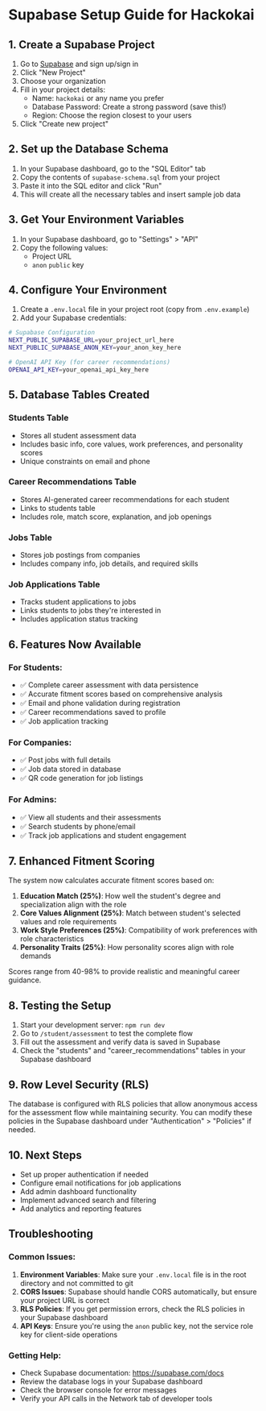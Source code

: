 # Supabase Setup Guide for Hackokai

## 1. Create a Supabase Project

1. Go to [Supabase](https://supabase.com) and sign up/sign in
2. Click "New Project"
3. Choose your organization
4. Fill in your project details:
   - Name: `hackokai` or any name you prefer
   - Database Password: Create a strong password (save this!)
   - Region: Choose the region closest to your users
5. Click "Create new project"

## 2. Set up the Database Schema

1. In your Supabase dashboard, go to the "SQL Editor" tab
2. Copy the contents of `supabase-schema.sql` from your project
3. Paste it into the SQL editor and click "Run"
4. This will create all the necessary tables and insert sample job data

## 3. Get Your Environment Variables

1. In your Supabase dashboard, go to "Settings" > "API"
2. Copy the following values:
   - Project URL
   - `anon` `public` key

## 4. Configure Your Environment

1. Create a `.env.local` file in your project root (copy from `.env.example`)
2. Add your Supabase credentials:

```bash
# Supabase Configuration
NEXT_PUBLIC_SUPABASE_URL=your_project_url_here
NEXT_PUBLIC_SUPABASE_ANON_KEY=your_anon_key_here

# OpenAI API Key (for career recommendations)
OPENAI_API_KEY=your_openai_api_key_here
```

## 5. Database Tables Created

### Students Table
- Stores all student assessment data
- Includes basic info, core values, work preferences, and personality scores
- Unique constraints on email and phone

### Career Recommendations Table
- Stores AI-generated career recommendations for each student
- Links to students table
- Includes role, match score, explanation, and job openings

### Jobs Table
- Stores job postings from companies
- Includes company info, job details, and required skills

### Job Applications Table
- Tracks student applications to jobs
- Links students to jobs they're interested in
- Includes application status tracking

## 6. Features Now Available

### For Students:
- ✅ Complete career assessment with data persistence
- ✅ Accurate fitment scores based on comprehensive analysis
- ✅ Email and phone validation during registration
- ✅ Career recommendations saved to profile
- ✅ Job application tracking

### For Companies:
- ✅ Post jobs with full details
- ✅ Job data stored in database
- ✅ QR code generation for job listings

### For Admins:
- ✅ View all students and their assessments
- ✅ Search students by phone/email
- ✅ Track job applications and student engagement

## 7. Enhanced Fitment Scoring

The system now calculates accurate fitment scores based on:

1. **Education Match (25%)**: How well the student's degree and specialization align with the role
2. **Core Values Alignment (25%)**: Match between student's selected values and role requirements
3. **Work Style Preferences (25%)**: Compatibility of work preferences with role characteristics
4. **Personality Traits (25%)**: How personality scores align with role demands

Scores range from 40-98% to provide realistic and meaningful career guidance.

## 8. Testing the Setup

1. Start your development server: `npm run dev`
2. Go to `/student/assessment` to test the complete flow
3. Fill out the assessment and verify data is saved in Supabase
4. Check the "students" and "career_recommendations" tables in your Supabase dashboard

## 9. Row Level Security (RLS)

The database is configured with RLS policies that allow anonymous access for the assessment flow while maintaining security. You can modify these policies in the Supabase dashboard under "Authentication" > "Policies" if needed.

## 10. Next Steps

- Set up proper authentication if needed
- Configure email notifications for job applications
- Add admin dashboard functionality
- Implement advanced search and filtering
- Add analytics and reporting features

## Troubleshooting

### Common Issues:

1. **Environment Variables**: Make sure your `.env.local` file is in the root directory and not committed to git
2. **CORS Issues**: Supabase should handle CORS automatically, but ensure your project URL is correct
3. **RLS Policies**: If you get permission errors, check the RLS policies in your Supabase dashboard
4. **API Keys**: Ensure you're using the `anon` public key, not the service role key for client-side operations

### Getting Help:

- Check Supabase documentation: https://supabase.com/docs
- Review the database logs in your Supabase dashboard
- Check the browser console for error messages
- Verify your API calls in the Network tab of developer tools
